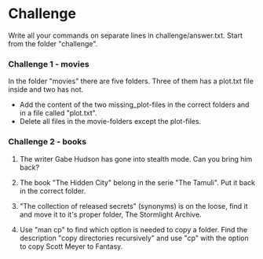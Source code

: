 # Challenge

Write all your commands on separate lines in challenge/answer.txt. Start from the folder "challenge".

### Challenge 1 - movies
In the folder "movies" there are five folders. Three of them has a plot.txt file inside and two has not.

* Add the content of the two missing_plot-files in the correct folders and in a file called "plot.txt".
* Delete all files in the movie-folders except the plot-files.


### Challenge 2 - books

1. The writer Gabe Hudson has gone into stealth mode. Can you bring him back?

2. The book "The Hidden City" belong in the serie "The Tamuli". Put it back in the correct folder.

3. "The collection of released secrets" (synonyms) is on the loose, find it and move it to it's proper folder, The Stormlight Archive.

4. Use "man cp" to find which option is needed to copy a folder. Find the description "copy directories recursively" and use "cp" with the option to copy Scott Meyer to Fantasy.

